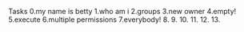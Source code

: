Tasks
0.my name is betty
1.who am i
2.groups
3.new owner
4.empty!
5.execute
6.multiple permissions
7.everybody!
8.
9.
10.
11.
12.
13.

